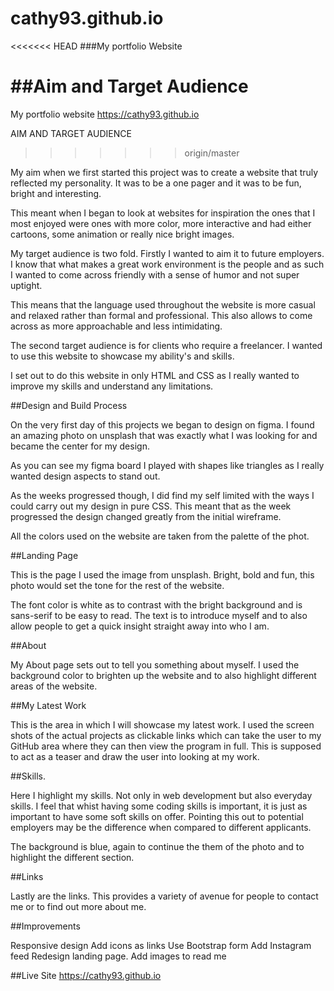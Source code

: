 # cathy93.github.io
<<<<<<< HEAD
###My portfolio Website

##Aim and Target Audience
=======
My portfolio website
https://cathy93.github.io


AIM AND TARGET AUDIENCE
>>>>>>> origin/master

My aim when we first started this project was to create a website that truly reflected my personality. It was to be a one pager and it was to be fun, bright and interesting.

This meant when I began to look at websites for inspiration the ones that I most enjoyed were ones with more color, more interactive and had either cartoons, some animation or really nice bright images.

My target audience is two fold. Firstly I wanted to aim it to future employers. I know that what makes a great work environment is the people and as such I wanted to come across friendly with a sense of humor and not super uptight.

This means that the language used throughout the website is more casual and relaxed rather than formal and professional. This also allows to come across as more approachable and less intimidating.

The second target audience is for clients who require a freelancer. I wanted to use this website to showcase my ability's and skills.

I set out to do this website in only HTML and CSS as I really wanted to improve my skills and understand any limitations.

##Design and Build Process

On the very first day of this projects we began to design on figma. I found an amazing photo on unsplash that was exactly what I was looking for and became the center for my design.

As you can see my figma board I played with shapes like triangles as I really wanted design aspects to stand out.

As the weeks progressed though, I did find my self limited with the ways I could carry out my design in pure CSS. This meant that as the week progressed the design changed greatly from the initial wireframe.

All the colors used on the website are taken from the palette of the phot.

##Landing Page

This is the page I used the image from unsplash. Bright, bold and fun, this photo would set the tone for the rest of the website.

The font color is white as to contrast with the bright background and is sans-serif to be easy to read. The text is to introduce myself and to also allow people to get a quick insight straight away into who I am.

##About

My About page sets out to tell you something about myself. I used the background color to brighten up the website and to also highlight different areas of the website.

##My Latest Work

This is the area in which I will showcase my latest work. I used the screen shots of the actual projects as clickable links which can take the user to my GitHub area where they can then view the program in full. This is supposed to act as a teaser and draw the user into looking at my work.

##Skills.

Here I highlight my skills. Not only in web development but also everyday skills. I feel that whist having some coding skills is important, it is just as important to have some soft skills on offer. Pointing this out to potential employers may be the difference when compared to different applicants.

The background is blue, again to continue the them of the photo and to highlight the different section.

##Links

Lastly are the links. This provides a variety of avenue for people to contact me or to find out more about me.

##Improvements

Responsive design
Add icons as links
Use Bootstrap form
Add Instagram feed
Redesign landing page.
Add images to read me

##Live Site 
https://cathy93.github.io
